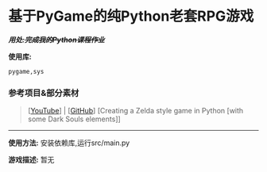 # 基于PyGame的纯Python老套RPG游戏

***用处:~~完成我的Python课程作业~~***

**使用库:**

    pygame,sys

### 参考项目&部分素材
> [[YouTube](youtu.be/QU1pPzEGrqw)] | [[GitHub](github.com/clear-code-projects/Zelda)] [Creating a Zelda style game in Python [with some Dark Souls elements]]
---
**使用方法:**
安装依赖库,运行src/main.py

**游戏描述:**
暂无